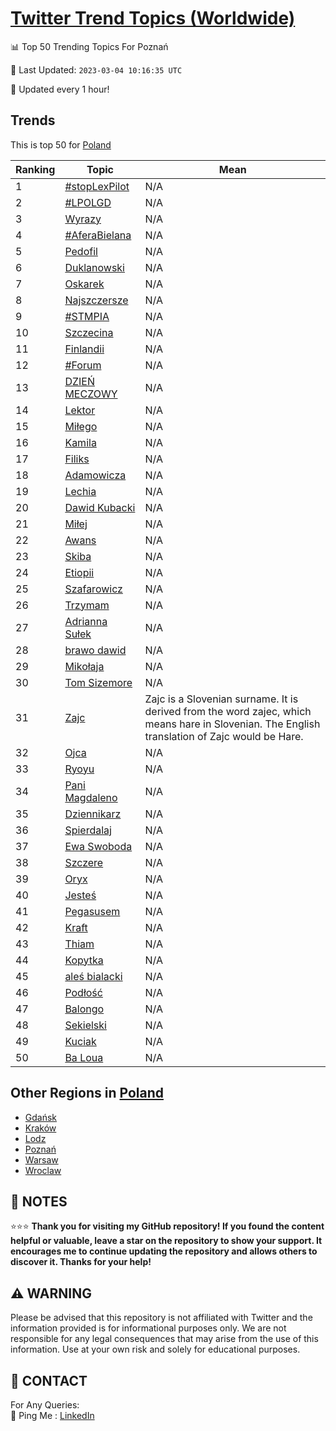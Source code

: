 [Twitter Trend Topics (Worldwide)](https://github.com/ErcinDedeoglu/Twitter-Trend-Topics)
==========


📊 Top 50 Trending Topics For Poznań

📆 Last Updated: `2023-03-04 10:16:35 UTC`

🔧 Updated every 1 hour!


## Trends

This is top 50 for [Poland](</Poland>)

| Ranking | Topic | Mean |
| ------- | ------------ | ------------ |
| 1 | [#stopLexPilot](http://twitter.com/search?q=%23stopLexPilot) | N/A |
| 2 | [#LPOLGD](http://twitter.com/search?q=%23LPOLGD) | N/A |
| 3 | [Wyrazy](http://twitter.com/search?q=Wyrazy) | N/A |
| 4 | [#AferaBielana](http://twitter.com/search?q=%23AferaBielana) | N/A |
| 5 | [Pedofil](http://twitter.com/search?q=Pedofil) | N/A |
| 6 | [Duklanowski](http://twitter.com/search?q=Duklanowski) | N/A |
| 7 | [Oskarek](http://twitter.com/search?q=Oskarek) | N/A |
| 8 | [Najszczersze](http://twitter.com/search?q=Najszczersze) | N/A |
| 9 | [#STMPIA](http://twitter.com/search?q=%23STMPIA) | N/A |
| 10 | [Szczecina](http://twitter.com/search?q=Szczecina) | N/A |
| 11 | [Finlandii](http://twitter.com/search?q=Finlandii) | N/A |
| 12 | [#Forum](http://twitter.com/search?q=%23Forum) | N/A |
| 13 | [DZIEŃ MECZOWY](http://twitter.com/search?q=DZIE%c5%83+MECZOWY) | N/A |
| 14 | [Lektor](http://twitter.com/search?q=Lektor) | N/A |
| 15 | [Miłego](http://twitter.com/search?q=Mi%c5%82ego) | N/A |
| 16 | [Kamila](http://twitter.com/search?q=Kamila) | N/A |
| 17 | [Filiks](http://twitter.com/search?q=Filiks) | N/A |
| 18 | [Adamowicza](http://twitter.com/search?q=Adamowicza) | N/A |
| 19 | [Lechia](http://twitter.com/search?q=Lechia) | N/A |
| 20 | [Dawid Kubacki](http://twitter.com/search?q=Dawid+Kubacki) | N/A |
| 21 | [Miłej](http://twitter.com/search?q=Mi%c5%82ej) | N/A |
| 22 | [Awans](http://twitter.com/search?q=Awans) | N/A |
| 23 | [Skiba](http://twitter.com/search?q=Skiba) | N/A |
| 24 | [Etiopii](http://twitter.com/search?q=Etiopii) | N/A |
| 25 | [Szafarowicz](http://twitter.com/search?q=Szafarowicz) | N/A |
| 26 | [Trzymam](http://twitter.com/search?q=Trzymam) | N/A |
| 27 | [Adrianna Sułek](http://twitter.com/search?q=Adrianna+Su%c5%82ek) | N/A |
| 28 | [brawo dawid](http://twitter.com/search?q=brawo+dawid) | N/A |
| 29 | [Mikołaja](http://twitter.com/search?q=Miko%c5%82aja) | N/A |
| 30 | [Tom Sizemore](http://twitter.com/search?q=Tom+Sizemore) | N/A |
| 31 | [Zajc](http://twitter.com/search?q=Zajc) | Zajc is a Slovenian surname. It is derived from the word zajec, which means hare in Slovenian. The English translation of Zajc would be Hare. |
| 32 | [Ojca](http://twitter.com/search?q=Ojca) | N/A |
| 33 | [Ryoyu](http://twitter.com/search?q=Ryoyu) | N/A |
| 34 | [Pani Magdaleno](http://twitter.com/search?q=Pani+Magdaleno) | N/A |
| 35 | [Dziennikarz](http://twitter.com/search?q=Dziennikarz) | N/A |
| 36 | [Spierdalaj](http://twitter.com/search?q=Spierdalaj) | N/A |
| 37 | [Ewa Swoboda](http://twitter.com/search?q=Ewa+Swoboda) | N/A |
| 38 | [Szczere](http://twitter.com/search?q=Szczere) | N/A |
| 39 | [Oryx](http://twitter.com/search?q=Oryx) | N/A |
| 40 | [Jesteś](http://twitter.com/search?q=Jeste%c5%9b) | N/A |
| 41 | [Pegasusem](http://twitter.com/search?q=Pegasusem) | N/A |
| 42 | [Kraft](http://twitter.com/search?q=Kraft) | N/A |
| 43 | [Thiam](http://twitter.com/search?q=Thiam) | N/A |
| 44 | [Kopytka](http://twitter.com/search?q=Kopytka) | N/A |
| 45 | [aleś bialacki](http://twitter.com/search?q=ale%c5%9b+bialacki) | N/A |
| 46 | [Podłość](http://twitter.com/search?q=Pod%c5%82o%c5%9b%c4%87) | N/A |
| 47 | [Balongo](http://twitter.com/search?q=Balongo) | N/A |
| 48 | [Sekielski](http://twitter.com/search?q=Sekielski) | N/A |
| 49 | [Kuciak](http://twitter.com/search?q=Kuciak) | N/A |
| 50 | [Ba Loua](http://twitter.com/search?q=Ba+Loua) | N/A |



## Other Regions in [Poland](</Poland>)

* [Gdańsk](</Poland/Gdańsk.md>)
* [Kraków](</Poland/Kraków.md>)
* [Lodz](</Poland/Lodz.md>)
* [Poznań](</Poland/Poznań.md>)
* [Warsaw](</Poland/Warsaw.md>)
* [Wroclaw](</Poland/Wroclaw.md>)



## 📝 NOTES

⭐⭐⭐ **Thank you for visiting my GitHub repository! If you found the content helpful or valuable, leave a star on the repository to show your support. It encourages me to continue updating the repository and allows others to discover it. Thanks for your help!**


## ⚠️ WARNING

Please be advised that this repository is not affiliated with Twitter and the information provided is for informational purposes only. We are not responsible for any legal consequences that may arise from the use of this information. Use at your own risk and solely for educational purposes.


## 📨 CONTACT

 For Any Queries:  
            🏓 Ping Me : [LinkedIn](https://www.linkedin.com/in/ercindedeoglu/)
